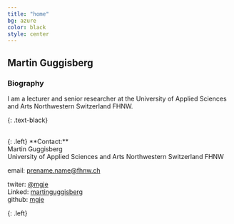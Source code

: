 ```yaml
---
title: "home"
bg: azure
color: black
style: center
---
```


## Martin Guggisberg

### Biography
 
I am a lecturer and senior researcher at the University of Applied Sciences and Arts Northwestern Switzerland FHNW.

{: .text-black}

<br/>
{: .left}
**Contact:**<br/>
Martin Guggisberg<br/>
University of Applied Sciences and Arts Northwestern Switzerland FHNW

email: prename.name@fhnw.ch<br/>

<i class="fa fa-twitter" aria-hidden="true"></i>
twiter: [@mgje](https://twitter.com/mgje)<br>
Linked<i class="fa fa-linkedin" aria-hidden="true"></i>: [martinguggisberg](https://www.linkedin.com/in/martinguggisberg)<br>
<i class="fa fa-github" aria-hidden="true"></i>
github: [mgje](https://github.com/mgje)





{: .left}

<!--

 From 2012 to 2016, I lead HUVis link


 an ERC Starting Grant on The Epistemology of Data-Intensive Science (DATA_SCIENCE).

 I belive in openness ...

 My research focus is  web computing, visualization and  data science.

 I am also very interested in Open Science and Open Data. 

-->

<!--- https://globalyoungacademy.net/sabina/ -->




